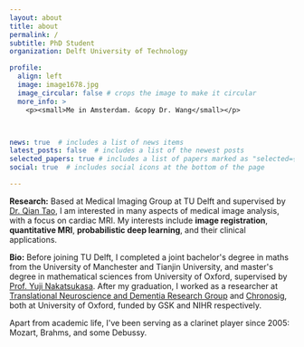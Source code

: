 ```yaml
---
layout: about
title: about
permalink: /
subtitle: PhD Student
organization: Delft University of Technology

profile:
  align: left
  image: image1678.jpg
  image_circular: false # crops the image to make it circular
  more_info: >
    <p><small>Me in Amsterdam. &copy Dr. Wang</small></p>



news: true  # includes a list of news items
latest_posts: false  # includes a list of the newest posts
selected_papers: true # includes a list of papers marked as "selected={true}"
social: true  # includes social icons at the bottom of the page

---
```

**Research:** Based at Medical Imaging Group at TU Delft and supervised by [Dr. Qian Tao](https://www.tudelft.nl/staff/q.tao/?cHash=bab151eba5301c7840e42983dfa31164), I am interested in many aspects of medical image analysis, with a focus on cardiac MRI. My interests include **image registration**, **quantitative MRI**, **probabilistic deep learning**, and their clinical applications.

**Bio:** Before joining TU Delft, I completed a joint bachelor's degree in maths from the University of Manchester and Tianjin University, and master's degree in mathematical sciences from University of Oxford, supervised by [Prof. Yuji Nakatsukasa](https://people.maths.ox.ac.uk/nakatsukasa/). After my graduation, I worked as a researcher at [Translational Neuroscience and Dementia Research Group](https://www.psych.ox.ac.uk/research/dementia-research-group) and [Chronosig](https://www.chronosig.org/), both at University of Oxford, funded by GSK and NIHR respectively.

Apart from academic life, I've been serving as a clarinet player since 2005: Mozart, Brahms, and some Debussy.
